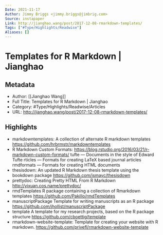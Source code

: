 ```yaml
---
Date: 2021-11-17
Author: Jimmy Briggs <jimmy.briggs@jimbrig.com>
Source: instapaper
Link: http://jianghao.wang/post/2017-12-08-rmarkdown-templates/
Tags: ["#Type/Highlights/Readwise"]
Aliases: []
---
```

# Templates for R Markdown | Jianghao

## Metadata
- Author: [[Jianghao Wang]]
- Full Title: Templates for R Markdown | Jianghao
- Category: #Type/Highlights/Readwise/Articles
- URL: http://jianghao.wang/post/2017-12-08-rmarkdown-templates/

## Highlights
- markdowntemplates: A collection of alternate R markdown templates https://github.com/hrbrmstr/markdowntemplates
- R Markdown Custom Formats: https://blog.rstudio.org/2016/03/21/r-markdown-custom-formats/
  tufte — Documents in the style of Edward Tufte
  rticles — Formats for creating LaTeX based journal articles
  rmdformats — Formats for creating HTML documents
- thesisdown: An updated R Markdown thesis template using the bookdown package https://github.com/ismayc/thesisdown
- prettydoc: Creating Pretty HTML From R Markdown http://yixuan.cos.name/prettydoc/
- rmdTemplates R package containing a collection of Rmarkdown templates https://github.com/Pakillo/rmdTemplates
- manuscriptPackage Template for writing manuscripts as an R package https://github.com/jhollist/manuscriptPackage
- template A template for my research projects, based on the R package structure https://github.com/cboettig/template
- rmarkdown-website-template: Template for creating your website with R markdown. https://github.com/privefl/rmarkdown-website-template
